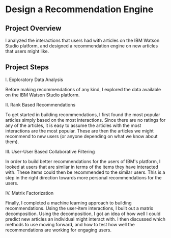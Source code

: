 # Design a Recommendation Engine 

## Project Overview
I  analyzed the interactions that users had with articles on the IBM Watson Studio platform, and designed a recommendation engine on new articles that users might like.

## Project Steps

I. Exploratory Data Analysis

Before making recommendations of any kind, I explored the data available on the IBM Watson Studio platform.

II. Rank Based Recommendations

To get started in building recommendations, I first found the most popular articles simply based on the most interactions. Since there are no ratings for any of the articles, it is easy to assume the articles with the most interactions are the most popular. These are then the articles we might recommend to new users (or anyone depending on what we know about them).

III. User-User Based Collaborative Filtering

In order to build better recommendations for the users of IBM's platform, I looked at users that are similar in terms of the items they have interacted with. These items could then be recommended to the similar users. This is a step in the right direction towards more personal recommendations for the users.

IV. Matrix Factorization

Finally, I completed a machine learning approach to building recommendations. Using the user-item interactions, I built out a matrix decomposition. Using the decomposition, I got an idea of how well I could predict new articles an individual might interact with. I then discussed which methods to use moving forward, and how to test how well the recommendations are working for engaging users.
